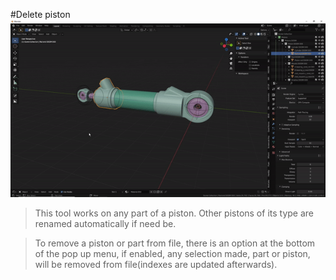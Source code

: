 #Delete piston
![Radial array](../gifs/deletepiston.gif)
  
>This tool works on any part of a piston. Other pistons of its type are renamed automatically if need be.  
  
>To remove a piston or part from file, there is an option at the bottom of the pop up menu, if enabled, any selection made, part or piston, will be removed from file(indexes are updated afterwards).

